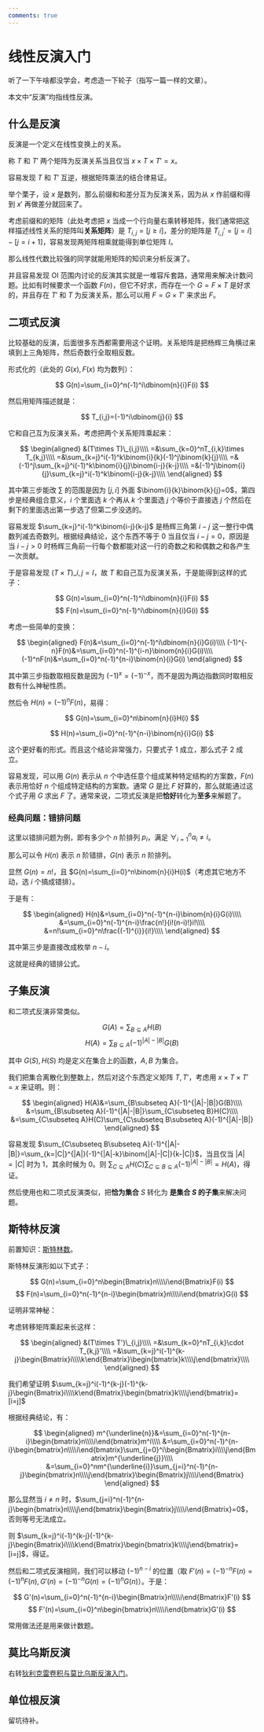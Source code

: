 ```yaml
---
comments: true
---
```


# 线性反演入门

听了一下午啥都没学会，考虑造一下轮子（指写一篇一样的文章）。

本文中“反演”均指线性反演。

## 什么是反演

反演是一个定义在线性变换上的关系。

称 $T$ 和 $T'$ 两个矩阵为反演关系当且仅当 $x\times  T\times T'=x$。

容易发现 $T$ 和 $T'$ 互逆，根据矩阵乘法的结合律易证。

举个栗子，设 $x$ 是数列，那么前缀和和差分互为反演关系，因为从 $x$ 作前缀和得到 $x'$ 再做差分就回来了。

考虑前缀和的矩阵（此处考虑把 $x$ 当成一个行向量右乘转移矩阵，我们通常把这样描述线性关系的矩阵叫**关系矩阵**）是 $T_{i,j}=[j\ge i]$，差分的矩阵是 $T_{i,j}'=[j=i]-[j=i+1]$，容易发现两矩阵相乘就能得到单位矩阵 $I$。

那么线性代数比较强的同学就能用矩阵的知识来分析反演了。

并且容易发现 OI 范围内讨论的反演其实就是一堆容斥套路，通常用来解决计数问题。比如有时候要求一个函数 $F(n)$，但它不好求，而存在一个 $G=F\times T$ 是好求的，并且存在 $T'$ 和 $T$ 为反演关系，那么可以用 $F=G\times T'$ 来求出 $F$。

## 二项式反演

比较基础的反演，后面很多东西都需要用这个证明。关系矩阵是把杨辉三角横过来填到上三角矩阵，然后奇数行全取相反数。

形式化的（此处的 $G(x),F(x)$ 均为数列）：

$$
G(n)=\sum_{i=0}^n(-1)^i\dbinom{n}{i}F(i)
$$

然后用矩阵描述就是：

$$
T_{i,j}=(-1)^i\dbinom{j}{i}
$$

它和自己互为反演关系，考虑把两个关系矩阵乘起来：

$$
\begin{aligned}
 &(T\times T)\_{i,j}\\\\
=&\sum_{k=0}^nT_{i,k}\times T_{k,j}\\\\
=&\sum_{k=j}^i(-1)^k\binom{i}{k}(-1)^j\binom{k}{j}\\\\
=&(-1)^j\sum_{k=j}^i(-1)^k\binom{i}{j}\binom{i-j}{k-j}\\\\
=&(-1)^j\binom{i}{j}\sum_{k=j}^i(-1)^k\binom{i-j}{k-j}\\\\
\end{aligned}
$$

其中第三步能改 $\sum$ 的范围是因为 $[j,i]$ 外面 $\binom{i}{k}\binom{k}{j}=0$，第四步是经典组合意义，$i$ 个里面选 $k$ 个再从 $k$ 个里面选 $j$ 个等价于直接选 $j$ 个然后在剩下的里面选出第一步选了但第二步没选的。

容易发现 $\sum_{k=j}^i(-1)^k\binom{i-j}{k-j}$ 是杨辉三角第 $i-j$ 这一整行中偶数列减去奇数列。根据经典结论，这个东西不等于 $0$ 当且仅当 $i-j=0$，原因是当 $i-j> 0$ 时杨辉三角前一行每个数都能对这一行的奇数之和和偶数之和各产生一次贡献。

于是容易发现 $(T\times T)\_{i,j}=I$，故 $T$ 和自己互为反演关系，于是能得到这样的式子：

$$
G(n)=\sum_{i=0}^n(-1)^i\dbinom{n}{i}F(i)
$$
$$
F(n)=\sum_{i=0}^n(-1)^i\dbinom{n}{i}G(i)
$$

考虑一些简单的变换：

$$
\begin{aligned}
F(n)&=\sum_{i=0}^n(-1)^i\dbinom{n}{i}G(i)\\\\
(-1)^{-n}F(n)&=\sum_{i=0}^n(-1)^{i-n}\binom{n}{i}G(i)\\\\
(-1)^nF(n)&=\sum_{i=0}^n(-1)^{n-i}\binom{n}{i}G(i)
\end{aligned}
$$

其中第三步指数取相反数是因为 $(-1)^x=(-1)^{-x}$，而不是因为两边指数同时取相反数有什么神秘性质。

然后令 $H(n)=(-1)^nF(n)$，易得：

$$
G(n)=\sum_{i=0}^n\binom{n}{i}H(i)
$$

$$
H(n)=\sum_{i=0}^n(-1)^{n-i}\binom{n}{i}G(i)
$$

这个更好看的形式。而且这个结论非常强力，只要式子 $1$ 成立，那么式子 $2$ 成立。

容易发现，可以用 $G(n)$ 表示从 $n$ 个中选任意个组成某种特定结构的方案数，$F(n)$ 表示用恰好 $n$ 个组成特定结构的方案数。通常 $G$ 是比 $F$ 好算的，那么就能通过这个式子用 $G$ 求出 $F$ 了。通常来说，二项式反演是把**恰好**转化为**至多**来解题了。

### 经典问题：错排问题

这里以错排问题为例，即有多少个 $n$ 阶排列 $p_i$，满足 $\forall_{i=1}^na_i\ne i$。

那么可以令 $H(n)$ 表示 $n$ 阶错排，$G(n)$ 表示 $n$ 阶排列。

显然 $G(n)=n!$，且 $G(n)=\sum_{i=0}^n\binom{n}{i}H(i)$（考虑其它地方不动，选 $i$ 个搞成错排）。

于是有：

$$
\begin{aligned}
H(n)&=\sum_{i=0}^n(-1)^{n-i}\binom{n}{i}G(i)\\\\
    &=\sum_{i=0}^n(-1)^{n-i}\frac{n!}{i!(n-i)!}i!\\\\
    &=n!\sum_{i=0}^n\frac{(-1)^{i}}{i!}\\\\
\end{aligned}
$$

其中第三步是直接改成枚举 $n-i$。

这就是经典的错排公式。

## 子集反演

和二项式反演非常类似。

$$
G(A)=\sum_{B\subseteq A}H(B)
$$
$$
H(A)=\sum_{B\subseteq A}(-1)^{|A|-|B|}G(B)
$$

其中 $G(S),H(S)$ 均是定义在集合上的函数，$A,B$ 为集合。

我们把集合离散化到整数上，然后对这个东西定义矩阵 $T,T'$，考虑用 $x\times T\times T'=x$ 来证明。则：

$$
\begin{aligned}
H(A)&=\sum_{B\subseteq A}(-1)^{|A|-|B|}G(B)\\\\
    &=\sum_{B\subseteq A}(-1)^{|A|-|B|}\sum_{C\subseteq B}H(C)\\\\
    &=\sum_{C\subseteq A}H(C)\sum_{C\subseteq B\subseteq A}(-1)^{|A|-|B|}
\end{aligned}
$$

容易发现 $\sum_{C\subseteq B\subseteq A}(-1)^{|A|-|B|}=\sum_{k=|C|}^{|A|}(-1)^{|A|-k}\binom{|A|-|C|}{k-|C|}$，当且仅当 $|A|=|C|$ 时为 $1$，其余时候为 $0$。则 $\sum_{C\subseteq A}H(C)\sum_{C\subseteq B\subseteq A}(-1)^{|A|-|B|}=H(A)$，得证。

然后使用也和二项式反演类似，把**恰为集合** $S$ 转化为 **是集合 $S$ 的子集**来解决问题。

## 斯特林反演

前置知识：[斯特林数](./stirling.md)。

斯特林反演形如以下式子：

$$
G(n)=\sum_{i=0}^n\begin{Bmatrix}n\\\\i\end{Bmatrix}F(i)
$$
$$
F(n)=\sum_{i=0}^n(-1)^{n-i}\begin{bmatrix}n\\\\i\end{bmatrix}G(i)
$$

证明非常神秘：

考虑转移矩阵乘起来长这样：

$$
\begin{aligned}
 &(T\times T')\_{i,j}\\\\
=&\sum_{k=0}^nT_{i,k}\cdot T_{k,j}'\\\\
=&\sum_{k=j}^i(-1)^{k-j}\begin{Bmatrix}i\\\\k\end{Bmatrix}\begin{bmatrix}k\\\\j\end{bmatrix}\\\\
\end{aligned}
$$

我们希望证明 $\sum_{k=j}^i(-1)^{k-j}(-1)^{k-j}\begin{Bmatrix}i\\\\k\end{Bmatrix}\begin{bmatrix}k\\\\j\end{bmatrix}=[i=j]$

根据经典结论，有：

$$
\begin{aligned}
m^{\underline{n}}&=\sum_{i=0}^n(-1)^{n-i}\begin{bmatrix}n\\\\i\end{bmatrix}m^i\\\\
                 &=\sum_{i=0}^n(-1)^{n-i}\begin{bmatrix}n\\\\i\end{bmatrix}\sum_{j=0}^i\begin{Bmatrix}i\\\\j\end{Bmatrix}m^{\underline{j}}\\\\
                 &=\sum_{i=0}^nm^{\underline{i}}\sum_{j=i}^n(-1)^{n-j}\begin{bmatrix}n\\\\j\end{bmatrix}\begin{Bmatrix}j\\\\i\end{Bmatrix}
\end{aligned}
$$

那么显然当 $i\ne n$ 时，$\sum_{j=i}^n(-1)^{n-j}\begin{bmatrix}n\\\\j\end{bmatrix}\begin{Bmatrix}j\\\\i\end{Bmatrix}=0$，否则等号无法成立。

则 $\sum_{k=j}^i(-1)^{k-j}(-1)^{k-j}\begin{Bmatrix}i\\\\k\end{Bmatrix}\begin{bmatrix}k\\\\j\end{bmatrix}=[i=j]$，得证。

然后和二项式反演相同，我们可以移动 $(-1)^{n-i}$ 的位置（取 $F'(n)=(-1)^{-n}F(n)=(-1)^{n}F(n),G'(n)=(-1)^{-n}G(n)=(-1)^nG(n)$）。于是：


$$
G'(n)=\sum_{i=0}^n(-1)^{n-i}\begin{Bmatrix}n\\\\i\end{Bmatrix}F'(i)
$$
$$
F'(n)=\sum_{i=0}^n\begin{bmatrix}n\\\\i\end{bmatrix}G'(i)
$$

常用做法还是用来做计数题。

## 莫比乌斯反演

右转[狄利克雷卷积与莫比乌斯反演入门](./Mobius_inversion.md)。

## 单位根反演

留坑待补。